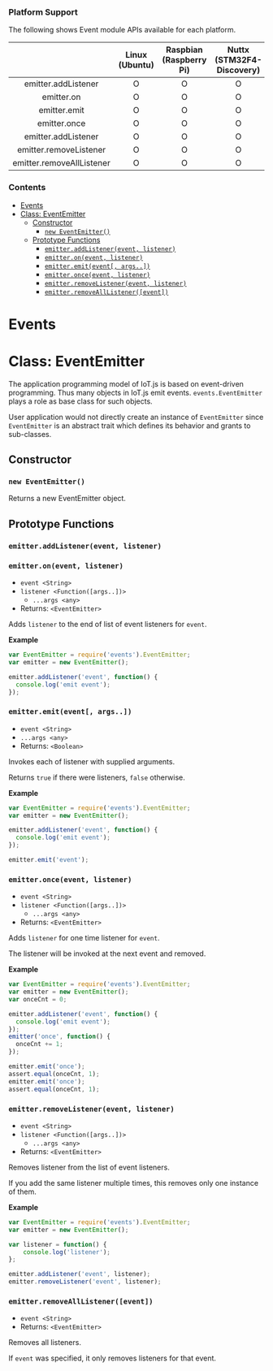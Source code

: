 ### Platform Support

The following shows Event module APIs available for each platform.

|  | Linux<br/>(Ubuntu) | Raspbian<br/>(Raspberry Pi) | Nuttx<br/>(STM32F4-Discovery) |
| :---: | :---: | :---: | :---: |
| emitter.addListener | O | O | O |
| emitter.on | O | O | O |
| emitter.emit | O | O | O |
| emitter.once | O | O | O |
| emitter.addListener | O | O | O |
| emitter.removeListener | O | O | O |
| emitter.removeAllListener | O | O | O |


### Contents

- [Events](#events)
- [Class: EventEmitter](#class-eventemitter)
    - [Constructor](#constructor)
        - [`new EventEmitter()`](#new-eventemitter)
    - [Prototype Functions](#prototype-functions)
        - [`emitter.addListener(event, listener)`](#emitteraddlistenerevent-listener)
        - [`emitter.on(event, listener)`](#emitteronevent-listener)
        - [`emitter.emit(event[, args..])`](#emitteremitevent-args)
        - [`emitter.once(event, listener)`](#emitteronceevent-listener)
        - [`emitter.removeListener(event, listener)`](#emitterremovelistenerevent-listener)
        - [`emitter.removeAllListener([event])`](#emitterremovealllistenerevent)


# Events


# Class: EventEmitter

The application programming model of IoT.js is based on event-driven programming. Thus many objects in IoT.js emit events. `events.EventEmitter` plays a role as base class for such objects.

User application would not directly create an instance of `EventEmitter` since `EventEmitter` is an abstract trait which defines its behavior and grants to sub-classes.


## Constructor


### `new EventEmitter()`
Returns a new EventEmitter object.


## Prototype Functions


### `emitter.addListener(event, listener)`
### `emitter.on(event, listener)`
* `event <String>`
* `listener <Function([args..])>`
  * `...args <any>`
* Returns: `<EventEmitter>`

Adds `listener` to the end of list of event listeners for `event`.

**Example**

```js
var EventEmitter = require('events').EventEmitter;
var emitter = new EventEmitter();

emitter.addListener('event', function() {
  console.log('emit event');
});
```

### `emitter.emit(event[, args..])`
* `event <String>`
* `...args <any>`
* Returns: `<Boolean>`

Invokes each of listener with supplied arguments.

Returns `true` if there were listeners, `false` otherwise.

**Example**

```js
var EventEmitter = require('events').EventEmitter;
var emitter = new EventEmitter();

emitter.addListener('event', function() {
  console.log('emit event');
});

emitter.emit('event');
```

### `emitter.once(event, listener)`
* `event <String>`
* `listener <Function([args..])>`
  * `...args <any>`
* Returns: `<EventEmitter>`

Adds `listener` for one time listener for `event`.

The listener will be invoked at the next event and removed.

**Example**

``` js
var EventEmitter = require('events').EventEmitter;
var emitter = new EventEmitter();
var onceCnt = 0;

emitter.addListener('event', function() {
  console.log('emit event');
});
emitter('once', function() {
  onceCnt += 1;
});

emitter.emit('once');
assert.equal(onceCnt, 1);
emitter.emit('once');
assert.equal(onceCnt, 1);
```

### `emitter.removeListener(event, listener)`
* `event <String>`
* `listener <Function([args..])>`
  * `...args <any>`
* Returns: `<EventEmitter>`

Removes listener from the list of event listeners.

If you add the same listener multiple times, this removes only one instance of them.

**Example**

```js
var EventEmitter = require('events').EventEmitter;
var emitter = new EventEmitter();

var listener = function() {
    console.log('listener');
};

emitter.addListener('event', listener);
emitter.removeListener('event', listener);
```

### `emitter.removeAllListener([event])`
* `event <String>`
* Returns: `<EventEmitter>`

Removes all listeners.

If `event` was specified, it only removes listeners for that event.
